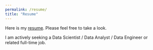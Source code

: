 ```yaml
---
permalink: /resume/
title: "Resume"
---
```


Here is my [resume](/files/Resume_LiSun_new.pdf). Please feel free to take a look.

I am actively seeking a Data Scientist / Data Analyst / Data Engineer or related full-time job.

